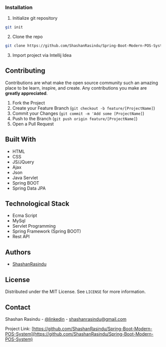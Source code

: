 ### Installation

1. Initialize git repository
```sh
git init
```
2. Clone the repo
```sh
git clone https://github.com/ShashanRasindu/Spring-Boot-Modern-POS-System
```
3. Import project via Intellij Idea

## Contributing

Contributions are what make the open source community such an amazing place to be learn, inspire, and create. Any contributions you make are **greatly appreciated**.

1. Fork the Project
2. Create your Feature Branch (`git checkout -b feature/[ProjectName]`)
3. Commit your Changes (`git commit -m 'Add some [ProjectName]`)
4. Push to the Branch (`git push origin feature/[ProjectName]`)
5. Open a Pull Request

## Built With

+ HTML
+ CSS
+ JS/JQuery
+ Ajax
+ Json
+ Java Servlet
+ Spring BOOT
+ Spring Data JPA


## Technological Stack

+ Ecma Script
+ MySql
+ Servlet Programming
+ Spring Framework (Spring BOOT)
+ Rest API

## Authors

- [ShashanRasindu](https://github.com/ShashanRasindu)

## License

Distributed under the MIT License. See `LICENSE` for more information.

## Contact

Shashan Rasindu - [@linkedin](https://www.linkedin.com/in/shashan-rasindu-a44308158/) - shashanrasindu@gmail.com

Project Link: [https://github.com/ShashanRasindu/Spring-Boot-Modern-POS-System](https://github.com/ShashanRasindu/Spring-Boot-Modern-POS-System)
